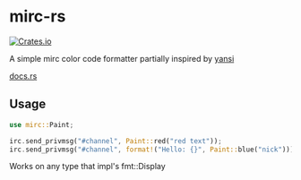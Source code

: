 # mirc-rs

[![Crates.io](https://img.shields.io/crates/v/mirc)](https://crates.io/crates/mirc/)

A simple mirc color code formatter partially inspired by [yansi](https://github.com/SergioBenitez/yansi)

[docs.rs](https://docs.rs/mirc/latest/mirc/index.html)

## Usage

```rust
use mirc::Paint;

irc.send_privmsg("#channel", Paint::red("red text"));
irc.send_privmsg("#channel", format!("Hello: {}", Paint::blue("nick")));
```

Works on any type that impl's fmt::Display